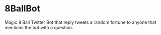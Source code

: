# 8BallBot
Magic 8 Ball Twitter Bot that reply tweets a random fortune to anyone that mentions the bot with a question.
